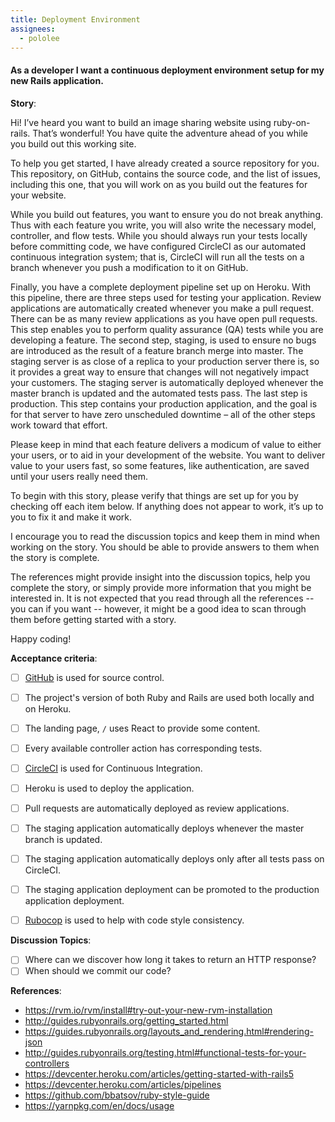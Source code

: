 ```yaml
---
title: Deployment Environment
assignees:
  - pololee
---
```


#### As a developer I want a continuous deployment environment setup for my new Rails application.

__Story__:

Hi! I’ve heard you want to build an image sharing website using
ruby-on-rails. That’s wonderful! You have quite the adventure ahead of you
while you build out this working site.

To help you get started, I have already created a source repository for
you. This repository, on GitHub, contains the source code, and the list of
issues, including this one, that you will work on as you build out the features
for your website.

While you build out features, you want to ensure you do not break
anything. Thus with each feature you write, you will also write the necessary
model, controller, and flow tests. While you should always run your tests
locally before committing code, we have configured CircleCI as our automated
continuous integration system; that is, CircleCI will run all the tests on a
branch whenever you push a modification to it on GitHub.

Finally, you have a complete deployment pipeline set up on Heroku. With this
pipeline, there are three steps used for testing your application. Review
applications are automatically created whenever you make a pull request. There
can be as many review applications as you have open pull requests. This step
enables you to perform quality assurance (QA) tests while you are developing a
feature. The second step, staging, is used to ensure no bugs are introduced as
the result of a feature branch merge into master. The staging server is as
close of a replica to your production server there is, so it provides a great
way to ensure that changes will not negatively impact your customers. The
staging server is automatically deployed whenever the master branch is updated
and the automated tests pass. The last step is production. This step contains
your production application, and the goal is for that server to have zero
unscheduled downtime – all of the other steps work toward that effort.

Please keep in mind that each feature delivers a modicum of value to either
your users, or to aid in your development of the website. You want to deliver
value to your users fast, so some features, like authentication, are saved
until your users really need them.

To begin with this story, please verify that things are set up for you by
checking off each item below. If anything does not appear to work, it’s up to
you to fix it and make it work.

I encourage you to read the discussion topics and keep them in mind when
working on the story. You should be able to provide answers to them when the
story is complete.

The references might provide insight into the discussion topics, help you
complete the story, or simply provide more information that you might be
interested in. It is not expected that you read through all the references --
you can if you want -- however, it might be a good idea to scan through them
before getting started with a story.

Happy coding!


__Acceptance criteria__:
- [ ] [GitHub](https://github.com/AppFolioOnboarding) is used for source
  control.
- [ ] The project's version of both Ruby and Rails are used both locally and on
  Heroku.
- [ ] The landing page, `/` uses React to provide some content.
- [ ] Every available controller action has corresponding tests.
- [ ] [CircleCI](https://circleci.com/) is used for Continuous Integration.
- [ ] Heroku is used to deploy the application.
- [ ] Pull requests are automatically deployed as review applications.
- [ ] The staging application automatically deploys whenever the master branch
  is updated.
- [ ] The staging application automatically deploys only after all tests pass
  on CircleCI.
- [ ] The staging application deployment can be promoted to the production
  application deployment.
- [ ] [Rubocop](https://github.com/bbatsov/rubocop) is used to help with code
  style consistency.


__Discussion Topics__:
- [ ] Where can we discover how long it takes to return an HTTP response?
- [ ] When should we commit our code?

__References__:
* https://rvm.io/rvm/install#try-out-your-new-rvm-installation
* http://guides.rubyonrails.org/getting_started.html
* https://guides.rubyonrails.org/layouts_and_rendering.html#rendering-json
* http://guides.rubyonrails.org/testing.html#functional-tests-for-your-controllers
* https://devcenter.heroku.com/articles/getting-started-with-rails5
* https://devcenter.heroku.com/articles/pipelines
* https://github.com/bbatsov/ruby-style-guide
* https://yarnpkg.com/en/docs/usage